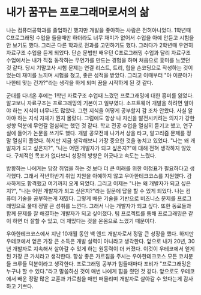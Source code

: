 # 내가 꿈꾸는 프로그래머로서의 삶

나는 컴퓨터공학과를 졸업하긴 했지만 개발을 좋아하는 사람은 전혀아니었다. 1학년때 C프로그래밍 수업을 들을때만 하더라도 너무 재미가 없어서 수업을 아예 안듣고 시험을 안 보기도 했다. 그리곤 다른 학과로 전과를 고민하기도 했다. 그러다가 2학년때 우연히 자료구조 수업을 듣게 되었다. 단순 문법만 배우던 C프로그래밍 수업과 달리 자료구조 수업에서는 내가 직접 동작하는 무언가를 만드는 경험을 하며 처음으로 흥미를 느꼈던 것 같다. 당시 기말고사 시험 문제는 연결 리스트, 트리, 힙을 손코딩으로 작성하는 것이었는데 재미를 느끼며 시험을 쳤고, 좋은 성적을 받았다. 그리고 이때부터 "아 이분야가 나한테 맞는 건가?"라는 생각을 하게 되며 꿈을 시작하게 된 것 같다.   

군대를 다녀온 후에는 1학년 자료구조 수업때 느꼈던 프로그래밍에 대한 흥미를 잃었다. 알고보니 자료구조는 프로그래밍의 기본이고 일부였다.  소프트웨어 개발을 하려면 알아야 하는 지식이 너무나도 많았다. 그런 지식을 어떻게 공부할지 감 조차 안왔다. 사실 알아야 하는 지식 자체가 뭔지 몰랐다. 그럼에도 항상 나 자신을 발전시키려는 의지가 강한 성향 덕분에 무언갈 열심히는 했던 것 같다. 학교 전공 수업을 열심히 듣기고 했고, 연구실에 들어가 논문을 쓰기도 했다. 개발 공모전에 나가서 상을 타고, 알고리즘 문제를 정말 열심히 풀었다. 하지만 지금 생각해보니 가장 중요한 것을 놓치고 있었다. "나는 왜 개발자가 되고 싶은지?", "나는 어떤 개발자가 되고 싶은지?"에 대해 전혀 생각하지 않았다. 구체적인 목표가 없다보니 성장의 방향은 어긋나고 속도는 느렸다. 

방황하는 나에게는 당장 취업을 하는 것 보다 더 큰 미래를 위한 이정표가 필요하다고 생각했다. 그래서 작년하반기 취업 지원을 아예하지 않고 우아한테크코스를 지원했다. 감사하게도 합격했고 여기까지 오게 되었다. 그리고 이제는 "나는 왜 개발자가 되고 싶은지?", "나는 어떤 개발자가 되고 싶은지?"라는 질문에 답을 할 수 있게 되었다. 나는 컴퓨터 기술을 공부하는게 재밌다. 그렇게 배운 기술을 기반으로 비즈니스 문제를 프로그래밍으로 풀때 정말 큰 성취를 느낀다. 그래서 나는 개발자가 되고 싶다. 또한 동료들과 함께 문제를 잘 해결하는 개발자가 되고 싶어졌다. 팀 프로젝트를 통해 프로그래밍은 같이 하면 더 잘할 수 있고, 더 재밌다는 것을 온몸으로 느꼈기 때문이다. 

우아한테크코스에서 지난 10개월 동안 백 엔드 개발자로서 정말 큰 성장을 했다. 하지만 우테코에서 얻은 가장 큰 소득은 개발 실력이 아니라고 생각한다. 앞으로 내가 20년, 30년 개발자로 지속해서 살아갈 수 있게 하는 원동력이 더 커졌다. 이것이 우테코에서 얻게 된 가장 큰 가치라고 생각한다. 항상 좋은 가르침을 주시는 우아한테크코스 모든 코치분들 크루들 덕분이라고 생각한다. 프로그래밍 공부가 힘들때마다 포비가 "프로그래밍은 누구나 할 수 있다."라고 말씀하신 것이 매번 나에게 힘을 줬던 것 같다. 앞으로도 우테코에서 배운 정말 많은 교훈과 가르침을 매번 떠올리며 개발자로 살아갈 수 있다는게 감사하고 기쁘다.
